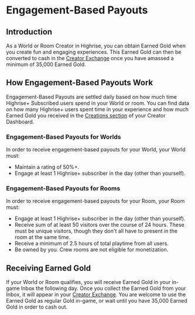 # Engagement-Based Payouts

## Introduction

As a World or Room Creator in Highrise, you can obtain Earned Gold when you create fun and engaging experiences. This Earned Gold can then be converted to cash in the [Creator Exchange](https://create.highrise.game/dashboard/finances/creator-exchange) once you have amassed a minimum of 35,000 Earned Gold.

## How Engagement-Based Payouts Work

Engagement-Based Payouts are settled daily based on how much time Highrise+ Subscribed users spend in your World or room. You can find data on how many Highrise+ users spent time in your experience and how much Earned Gold you received in the [Creations section](https://create.highrise.game/dashboard/creations) of your Creator Dashboard.

### Engagement-Based Payouts for Worlds

In order to receive engagement-based payouts for your World, your World must:

- Maintain a rating of 50%+.
- Engage at least 1 Highrise+ subscriber in the day (other than yourself).

### Engagement-Based Payouts for Rooms

In order to receive engagement-based payouts for your Room, your Room must:

- Engage at least 1 Highrise+ subscriber in the day (other than yourself).
- Receive sum of at least 50 visitors over the course of 24 hours. These must be unique visitors, though they don't all have to present in the room at the same time.
- Receive a minimum of 2.5 hours of total playtime from all users.
- Be owned by you. Crew rooms are not eligible for monetization.

## Receiving Earned Gold

If your World or Room qualifies, you will receive Earned Gold in your in-game Inbox the following day. Once you collect the Earned Gold from your Inbox, it will appear in your [Creator Exchange](https://create.highrise.game/dashboard/finances/creator-exchange). You are welcome to use the Earned Gold as regular Gold in-game, or wait until you have 35,000 Earned Gold in order to cash out.
